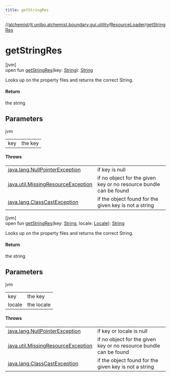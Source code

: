```yaml
---
title: getStringRes
---
```

//[alchemist](../../../index.html)/[it.unibo.alchemist.boundary.gui.utility](../index.html)/[ResourceLoader](index.html)/[getStringRes](get-string-res.html)



# getStringRes



[jvm]\
open fun [getStringRes](get-string-res.html)(key: [String](https://docs.oracle.com/javase/8/docs/api/java/lang/String.html)): [String](https://docs.oracle.com/javase/8/docs/api/java/lang/String.html)



Looks up on the property files and returns the correct String.



#### Return



the string



## Parameters


jvm

| | |
|---|---|
| key | the key |



#### Throws


| | |
|---|---|
| [java.lang.NullPointerException](https://docs.oracle.com/javase/8/docs/api/java/lang/NullPointerException.html) | if key is null |
| [java.util.MissingResourceException](https://docs.oracle.com/javase/8/docs/api/java/util/MissingResourceException.html) | if no object for the given key or no resource bundle can be found |
| [java.lang.ClassCastException](https://docs.oracle.com/javase/8/docs/api/java/lang/ClassCastException.html) | if the object found for the given key is not a string |




[jvm]\
open fun [getStringRes](get-string-res.html)(key: [String](https://docs.oracle.com/javase/8/docs/api/java/lang/String.html), locale: [Locale](https://docs.oracle.com/javase/8/docs/api/java/util/Locale.html)): [String](https://docs.oracle.com/javase/8/docs/api/java/lang/String.html)



Looks up on the property files and returns the correct String.



#### Return



the string



## Parameters


jvm

| | |
|---|---|
| key | the key |
| locale | the locale |



#### Throws


| | |
|---|---|
| [java.lang.NullPointerException](https://docs.oracle.com/javase/8/docs/api/java/lang/NullPointerException.html) | if key or locale is null |
| [java.util.MissingResourceException](https://docs.oracle.com/javase/8/docs/api/java/util/MissingResourceException.html) | if no object for the given key or no resource bundle can be found |
| [java.lang.ClassCastException](https://docs.oracle.com/javase/8/docs/api/java/lang/ClassCastException.html) | if the object found for the given key is not a string |



